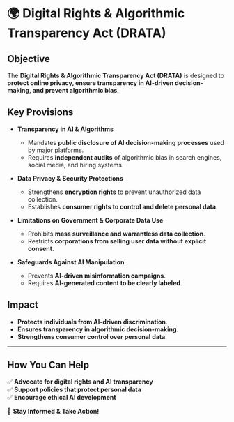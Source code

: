 # 🌍 Digital Rights & Algorithmic Transparency Act (DRATA)

## **Objective**
The **Digital Rights & Algorithmic Transparency Act (DRATA)** is designed to **protect online privacy, ensure transparency in AI-driven decision-making, and prevent algorithmic bias**.

## **Key Provisions**

- **Transparency in AI & Algorithms**
  - Mandates **public disclosure of AI decision-making processes** used by major platforms.
  - Requires **independent audits** of algorithmic bias in search engines, social media, and hiring systems.

- **Data Privacy & Security Protections**
  - Strengthens **encryption rights** to prevent unauthorized data collection.
  - Establishes **consumer rights to control and delete personal data**.

- **Limitations on Government & Corporate Data Use**
  - Prohibits **mass surveillance and warrantless data collection**.
  - Restricts **corporations from selling user data without explicit consent**.

- **Safeguards Against AI Manipulation**
  - Prevents **AI-driven misinformation campaigns**.
  - Requires **AI-generated content to be clearly labeled**.

## **Impact**
- **Protects individuals from AI-driven discrimination**.
- **Ensures transparency in algorithmic decision-making**.
- **Strengthens consumer control over personal data**.

---

## **How You Can Help**
✅ **Advocate for digital rights and AI transparency**  
✅ **Support policies that protect personal data**  
✅ **Encourage ethical AI development**  

📢 **Stay Informed & Take Action!**
